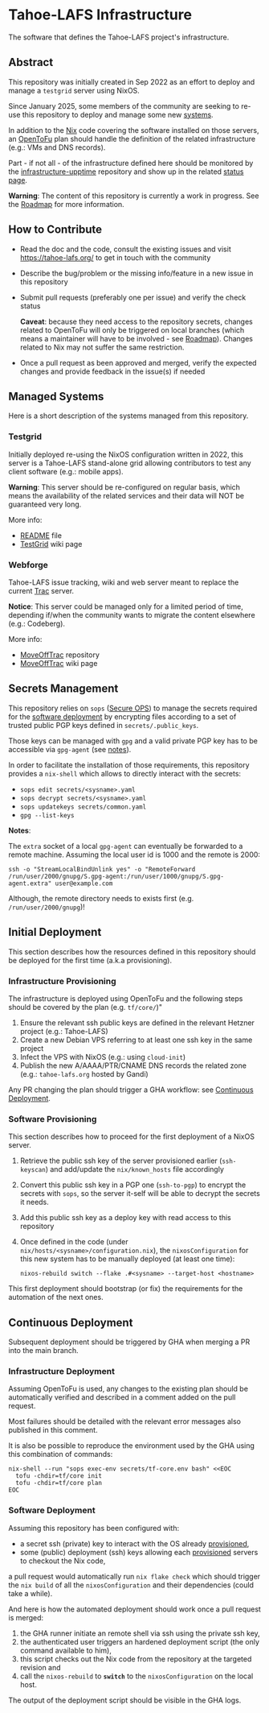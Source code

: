 # Tahoe-LAFS Infrastructure

The software that defines the Tahoe-LAFS project's infrastructure.

## Abstract

This repository was initially created in Sep 2022 as an effort to deploy and
manage a `testgrid` server using NixOS.

Since January 2025, some members of the community are seeking to re-use this repository
to deploy and manage some new [systems](#managed-systems).

In addition to the [Nix](https://nixos.org/) code covering the software installed on those servers,
an [OpenToFu](https://opentofu.org/) plan should handle the definition of the related infrastructure (e.g.: VMs and DNS records).

Part - if not all - of the infrastructure defined here should be monitored by the [infrastructure-upptime](https://github.com/Tahoe-LAFS/infrastructure-upptime) repository and show up in the related [status page](https://tahoe-lafs.github.io/infrastructure-upptime/).

**Warning**: The content of this repository is currently a work in progress. See the [Roadmap](docs/Roadmap.md) for more information.

## How to Contribute

- Read the doc and the code, consult the existing issues and visit https://tahoe-lafs.org/ to get in touch with the community
- Describe the bug/problem or the missing info/feature in a new issue in this repository
- Submit pull requests (preferably one per issue) and verify the check status

  **Caveat**: because they need access to the repository secrets, changes related to OpenToFu will only be triggered on local branches (which means a maintainer will have to be involved - see [Roadmap](docs/Roadmap.md)). Changes related to Nix may not suffer the same restriction.

- Once a pull request as been approved and merged, verify the expected changes and provide feedback in the issue(s) if needed

## Managed Systems

Here is a short description of the systems managed from this repository.

### Testgrid

Initially deployed re-using the NixOS configuration written in 2022, this server is a Tahoe-LAFS stand-alone grid allowing contributors to test any client software (e.g.: mobile apps).

**Warning**: This server should be re-configured on regular basis,
which means the availability of the related services and their data will NOT be guaranteed very long.

More info:

- [README](./testgrid.tahoe-lafs.org/README) file
- [TestGrid](https://tahoe-lafs.org/trac/tahoe-lafs/wiki/TestGrid) wiki page

### Webforge

Tahoe-LAFS issue tracking, wiki and web server meant to replace the current [Trac](https://tahoe-lafs.org/trac/tahoe-lafs) server.

**Notice**: This server could be managed only for a limited period of time,
depending if/when the community wants to migrate the content elsewhere (e.g.: Codeberg).

More info:

- [MoveOffTrac](https://github.com/tahoe-lafs/MoveOffTrac) repository
- [MoveOffTrac](https://tahoe-lafs.org/trac/tahoe-lafs/wiki/MoveOffTrac) wiki page

## Secrets Management

This repository relies on `sops` ([Secure OPS](https://github.com/getsops/sops)) to manage the secrets required for the [software deployment](#software-deployment) by encrypting files according to a set of trusted public PGP keys defined in `secrets/.public_keys`.

Those keys can be managed with `gpg` and a valid private PGP key has to be accessible via `gpg-agent` (see [notes](#notes)).

In order to facilitate the installation of those requirements, this repository provides a `nix-shell` which allows to directly interact with the secrets:

* `sops edit secrets/<sysname>.yaml`
* `sops decrypt secrets/<sysname>.yaml`
* `sops updatekeys secrets/common.yaml`
* `gpg --list-keys`

**Notes**:

The `extra` socket of a local `gpg-agent` can eventually be forwarded to a remote machine.
Assuming the local user id is 1000 and the remote is 2000:

```
ssh -o "StreamLocalBindUnlink yes" -o "RemoteForward /run/user/2000/gnupg/S.gpg-agent:/run/user/1000/gnupg/S.gpg-agent.extra" user@example.com
```

Although, the remote directory needs to exists first (e.g. `/run/user/2000/gnupg`)!

## Initial Deployment

This section describes how the resources defined in this repository should be deployed for the first time (a.k.a provisioning).

### Infrastructure Provisioning

The infrastructure is deployed using OpenToFu and the following steps should be covered by the plan (e.g. `tf/core/`)"

1. Ensure the relevant ssh public keys are defined in the relevant Hetzner project (e.g.: Tahoe-LAFS)
2. Create a new Debian VPS referring to at least one ssh key in the same project
3. Infect the VPS with NixOS (e.g.: using `cloud-init`)
4. Publish the new A/AAAA/PTR/CNAME DNS records the related zone (e.g.: `tahoe-lafs.org` hosted by Gandi)

Any PR changing the plan should trigger a GHA workflow: see [Continuous Deployment](#continuous-deployment).

### Software Provisioning

This section describes how to proceed for the first deployment of a NixOS server.

1. Retrieve the public ssh key of the server provisioned earlier (`ssh-keyscan`) and
   add/update the `nix/known_hosts` file accordingly
2. Convert this public ssh key in a PGP one (`ssh-to-pgp`) to encrypt the secrets with `sops`,
   so the server it-self will be able to decrypt the secrets it needs.
3. Add this public ssh key as a deploy key with read access to this repository
4. Once defined in the code (under `nix/hosts/<sysname>/configuration.nix`),
   the `nixosConfiguration` for this new system has to be manually deployed (at least one time):

   ```
   nixos-rebuild switch --flake .#<sysname> --target-host <hostname>
   ```

This first deployment should bootstrap (or fix) the requirements for the automation of the next ones.

## Continuous Deployment

Subsequent deployment should be triggered by GHA when merging a PR into the main branch.

### Infrastructure Deployment

Assuming OpenToFu is used, any changes to the existing plan should be automatically verified and
described in a comment added on the pull request.

Most failures should be detailed with the relevant error messages also published in this comment.

It is also be possible to reproduce the environment used by the GHA using this combination of commands:

```
nix-shell --run "sops exec-env secrets/tf-core.env bash" <<EOC
  tofu -chdir=tf/core init
  tofu -chdir=tf/core plan
EOC
```

### Software Deployment

Assuming this repository has been configured with:

- a secret ssh (private) key to interact with the OS already [provisioned](#software-provisioning),
- some (public) deployment (ssh) keys allowing each [provisioned](#software-provisioning) servers to checkout the Nix code,

a pull request would automatically run `nix flake check` which should trigger the `nix build` of
all the `nixosConfiguration` and their dependencies (could take a while).

And here is how the automated deployment should work once a pull request is merged:

1. the GHA runner initiate an remote shell via ssh using the private ssh key,
2. the authenticated user triggers an hardened deployment script (the only command available to him),
3. this script checks out the Nix code from the repository at the targeted revision and
4. call the `nixos-rebuild` to **`switch`** to the `nixosConfiguration` on the local host.

The output of the deployment script should be visible in the GHA logs.
